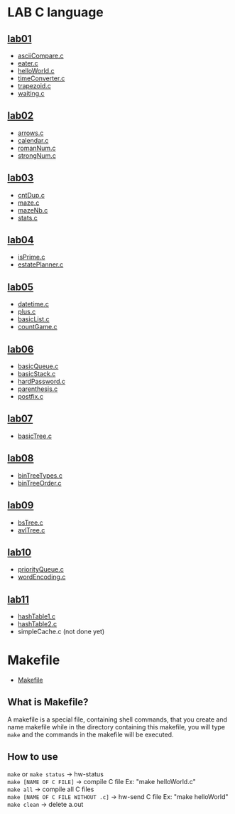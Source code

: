 # LAB C language

## [lab01](https://github.com/jirametoon/LAB-C-language/tree/main/lab01)

- [asciiCompare.c](https://github.com/jirametoon/LAB-C-language/blob/main/lab01/asciiCompare.c)
- [eater.c](https://github.com/jirametoon/LAB-C-language/blob/main/lab01/eater.c)
- [helloWorld.c](https://github.com/jirametoon/LAB-C-language/blob/main/lab01/helloWorld.c)
- [timeConverter.c](https://github.com/jirametoon/LAB-C-language/blob/main/lab01/timeConverter.c)
- [trapezoid.c](https://github.com/jirametoon/LAB-C-language/blob/main/lab01/trapezoid.c)
- [waiting.c](https://github.com/jirametoon/LAB-C-language/blob/main/lab01/waiting.c)

## [lab02](https://github.com/jirametoon/LAB-C-language/tree/main/lab02)

- [arrows.c](https://github.com/jirametoon/LAB-C-language/blob/main/lab02/arrows.c)
- [calendar.c](https://github.com/jirametoon/LAB-C-language/blob/main/lab02/calendar.c)
- [romanNum.c](https://github.com/jirametoon/LAB-C-language/blob/main/lab02/romanNum.c)
- [strongNum.c](https://github.com/jirametoon/LAB-C-language/blob/main/lab02/strongNum.c)

## [lab03](https://github.com/jirametoon/LAB-C-language/tree/main/lab03)

- [cntDup.c](https://github.com/jirametoon/LAB-C-language/blob/main/lab03/cntDup.c)
- [maze.c](https://github.com/jirametoon/LAB-C-language/blob/main/lab03/maze.c)
- [mazeNb.c](https://github.com/jirametoon/LAB-C-language/blob/main/lab03/mazeNb.c)
- [stats.c](https://github.com/jirametoon/LAB-C-language/blob/main/lab03/stats.c)

## [lab04](https://github.com/jirametoon/LAB-C-language/tree/main/lab04)

- [isPrime.c](https://github.com/jirametoon/LAB-C-language/blob/main/lab04/isPrime.c)
- [estatePlanner.c](https://github.com/jirametoon/LAB-C-language/blob/main/lab04/estatePlanner.c)

## [lab05](https://github.com/jirametoon/LAB-C-language/tree/main/lab05)

- [datetime.c](https://github.com/jirametoon/LAB-C-language/blob/main/lab05/datetime.c)
- [plus.c](https://github.com/jirametoon/LAB-C-language/blob/main/lab05/plus.c)
- [basicList.c](https://github.com/jirametoon/LAB-C-language/blob/main/lab05/basicList.c)
- [countGame.c](https://github.com/jirametoon/LAB-C-language/blob/main/lab05/countGame.c)

## [lab06](https://github.com/jirametoon/LAB-C-language/tree/main/lab06)

- [basicQueue.c](https://github.com/jirametoon/LAB-C-language/blob/main/lab06/basicQueue.c)
- [basicStack.c](https://github.com/jirametoon/LAB-C-language/blob/main/lab06/basicStack.c)
- [hardPassword.c](https://github.com/jirametoon/LAB-C-language/blob/main/lab06/hardPassword.c)
- [parenthesis.c](https://github.com/jirametoon/LAB-C-language/blob/main/lab06/parenthesis.c)
- [postfix.c](https://github.com/jirametoon/LAB-C-language/blob/main/lab06/postfix.c)

## [lab07](https://github.com/jirametoon/LAB-C-language/tree/main/lab07)

- [basicTree.c](https://github.com/jirametoon/LAB-C-language/blob/main/lab07/basicTree.c)

## [lab08](https://github.com/jirametoon/LAB-C-language/tree/main/lab08)

- [binTreeTypes.c](https://github.com/jirametoon/LAB-C-language/blob/main/lab08/binTreeTypes.c)
- [binTreeOrder.c](https://github.com/jirametoon/LAB-C-language/blob/main/lab08/binTreeOrder.c)

## [lab09](https://github.com/jirametoon/LAB-C-language/tree/main/lab09)

- [bsTree.c](https://github.com/jirametoon/LAB-C-language/blob/main/lab09/bsTree.c)
- [avlTree.c](https://github.com/jirametoon/LAB-C-language/blob/main/lab09/avlTree.c)

## [lab10](https://github.com/jirametoon/LAB-C-language/tree/main/lab10)

- [priorityQueue.c](https://github.com/jirametoon/LAB-C-language/blob/main/lab10/priorityQueue.c)
- [wordEncoding.c](https://github.com/jirametoon/LAB-C-language/blob/main/lab10/wordEncoding.c)

## [lab11](https://github.com/jirametoon/LAB-C-language/tree/main/lab11)

- [hashTable1.c](https://github.com/jirametoon/LAB-C-language/blob/main/lab11/hashTable1.c)
- [hashTable2.c](https://github.com/jirametoon/LAB-C-language/blob/main/lab11/hashTable2.c)
- simpleCache.c (not done yet)

# Makefile

- [Makefile](https://github.com/jirametoon/LAB-C-language/blob/main/Makefile)

## What is Makefile?

A makefile is a special file, containing shell commands, that you create and name makefile while in the directory containing this makefile, you will type `make` and the commands in the makefile will be executed.

## How to use
`make` or `make status` -> hw-status <br />
`make [NAME OF C FILE]` -> compile C file Ex: "make helloWorld.c" <br />
`make all` -> compile all C files <br />
`make [NAME OF C FILE WITHOUT .c]` -> hw-send C file Ex: "make helloWorld" <br />
`make clean` -> delete a.out <br />
